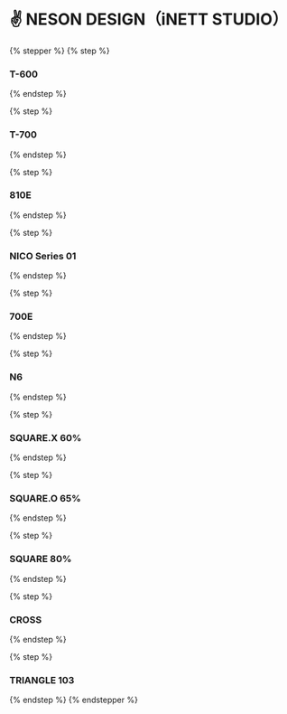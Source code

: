 # ✌️ NESON DESIGN（iNETT STUDIO）

{% stepper %}
{% step %}
### T-600


{% endstep %}

{% step %}
### T-700


{% endstep %}

{% step %}
### 810E


{% endstep %}

{% step %}
### NICO Series 01


{% endstep %}

{% step %}
### 700E


{% endstep %}

{% step %}
### N6


{% endstep %}

{% step %}
### SQUARE.X 60%


{% endstep %}

{% step %}
### SQUARE.O 65%


{% endstep %}

{% step %}
### SQUARE 80%


{% endstep %}

{% step %}
### CROSS


{% endstep %}

{% step %}
### TRIANGLE 103


{% endstep %}
{% endstepper %}
